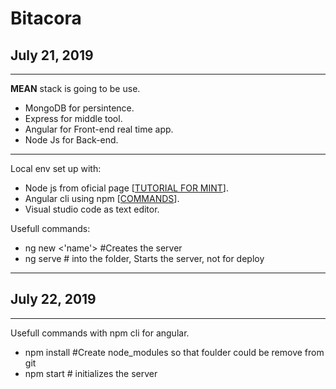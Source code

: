 # Bitacora

## July 21, 2019
--------
**MEAN** stack is going to be use.

* MongoDB for persintence.
* Express for middle tool.
* Angular for Front-end real time app.
* Node Js for Back-end.

-------
Local env set up with:
* Node js from oficial page [[TUTORIAL FOR MINT](https://tecadmin.net/install-latest-nodejs-npm-on-linux-mint/)].
* Angular cli using npm [[COMMANDS](https://cli.angular.io/)].
* Visual studio code as text editor.

Usefull commands:

* ng new <'name'> #Creates the server 
* ng serve # into the folder, Starts the server, not for deploy  
-------
## July 22, 2019
------
Usefull commands with npm cli for angular.
* npm install #Create node_modules so that foulder could be remove from git
* npm start # initializes the server
